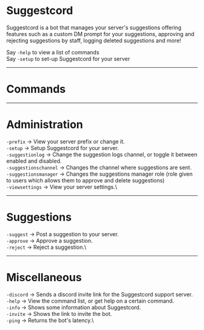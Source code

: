 # Suggestcord

Suggestcord is a bot that manages your server's suggestions offering features such as a custom DM prompt for your suggestions, approving and rejecting suggestions by staff, logging deleted suggestions and more!

Say ``-help`` to view a list of commands\
Say ``-setup`` to set-up Suggestcord for your server

* * *
# Commands

* * *

# Administration

``-prefix`` → View your server prefix or change it.\
``-setup`` → Setup Suggestcord for your server.\
``-suggestionlog`` → Change the suggestion logs channel, or toggle it between enabled and disabled.\
``-suggestionschannel`` → Changes the channel where suggestions are sent.\
``-suggestionsmanager`` → Changes the suggestions manager role (role given to users which allows them to approve and delete suggestions)\
``-viewsettings`` → View your server settings.\

* * *

# Suggestions

``-suggest`` → Post a suggestion to your server.\
``-approve`` → Approve a suggestion.\
``-reject`` → Reject a suggestion.\

* * *

# Miscellaneous

``-discord`` → Sends a discord invite link for the Suggestcord support server.\
``-help`` → View the command list, or get help on a certain command.\
``-info`` → Shows some information about Suggestcord.\
``-invite`` → Shows the link to invite the bot.\
``-ping`` → Returns the bot's latency.\
